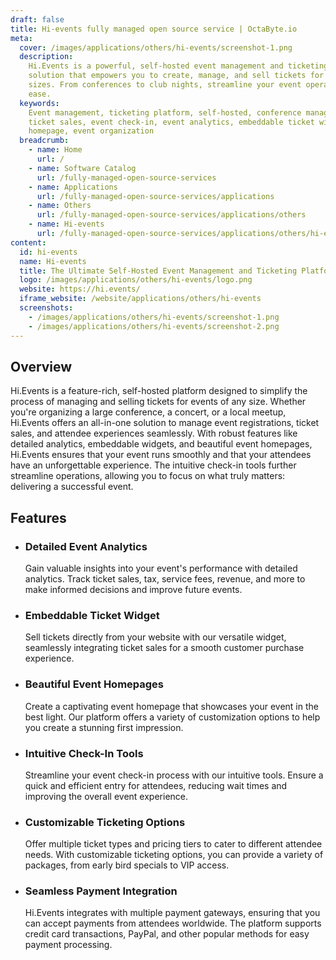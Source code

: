 ```yaml
---
draft: false
title: Hi-events fully managed open source service | OctaByte.io
meta:
  cover: /images/applications/others/hi-events/screenshot-1.png
  description:
    Hi.Events is a powerful, self-hosted event management and ticketing
    solution that empowers you to create, manage, and sell tickets for events of all
    sizes. From conferences to club nights, streamline your event operations with
    ease.
  keywords:
    Event management, ticketing platform, self-hosted, conference management,
    ticket sales, event check-in, event analytics, embeddable ticket widget, event
    homepage, event organization
  breadcrumb:
    - name: Home
      url: /
    - name: Software Catalog
      url: /fully-managed-open-source-services
    - name: Applications
      url: /fully-managed-open-source-services/applications
    - name: Others
      url: /fully-managed-open-source-services/applications/others
    - name: Hi-events
      url: /fully-managed-open-source-services/applications/others/hi-events
content:
  id: hi-events
  name: Hi-events
  title: The Ultimate Self-Hosted Event Management and Ticketing Platform
  logo: /images/applications/others/hi-events/logo.png
  website: https://hi.events/
  iframe_website: /website/applications/others/hi-events
  screenshots:
    - /images/applications/others/hi-events/screenshot-1.png
    - /images/applications/others/hi-events/screenshot-2.png
---
```


## Overview

Hi.Events is a feature-rich, self-hosted platform designed to simplify the process of managing and selling tickets for events of any size. Whether you're organizing a large conference, a concert, or a local meetup, Hi.Events offers an all-in-one solution to manage event registrations, ticket sales, and attendee experiences seamlessly. With robust features like detailed analytics, embeddable widgets, and beautiful event homepages, Hi.Events ensures that your event runs smoothly and that your attendees have an unforgettable experience. The intuitive check-in tools further streamline operations, allowing you to focus on what truly matters: delivering a successful event.

## Features

- ### Detailed Event Analytics

  Gain valuable insights into your event's performance with detailed analytics. Track ticket sales, tax, service fees, revenue, and more to make informed decisions and improve future events.

- ### Embeddable Ticket Widget

  Sell tickets directly from your website with our versatile widget, seamlessly integrating ticket sales for a smooth customer purchase experience.

- ### Beautiful Event Homepages

  Create a captivating event homepage that showcases your event in the best light. Our platform offers a variety of customization options to help you create a stunning first impression.

- ### Intuitive Check-In Tools

  Streamline your event check-in process with our intuitive tools. Ensure a quick and efficient entry for attendees, reducing wait times and improving the overall event experience.

- ### Customizable Ticketing Options

  Offer multiple ticket types and pricing tiers to cater to different attendee needs. With customizable ticketing options, you can provide a variety of packages, from early bird specials to VIP access.

- ### Seamless Payment Integration

  Hi.Events integrates with multiple payment gateways, ensuring that you can accept payments from attendees worldwide. The platform supports credit card transactions, PayPal, and other popular methods for easy payment processing.
